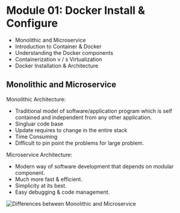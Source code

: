 # Module 01: Docker Install & Configure
 * Monolithic and Microservice
 * Introduction to Container & Docker
 * Understanding the Docker components
 * Containerization v / s Virtualization
 * Docker Installation & Architecture

## Monolithic and Microservice

Monolithic Architecture: 
* Traditional model of software/application program which is self contained and independent from any other application.
* Singluar code base
* Update requires to change in the entire stack
* Time Consuming
* Difficult to pin point the problems for large problem.

Microservice Architecture:
* Modern way of software development that depends on modular component.
* Much more fast & efficient.
* Simplicity at its best.
* Easy debugging & code management.

![Differences between Monolithic and Microservice](https://miro.medium.com/max/1000/1*b5vneT_J4-dKejbYH4o5qg.png)
